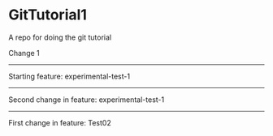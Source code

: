 # GitTutorial1
A repo for doing the git tutorial

Change 1

--------------------

Starting feature: experimental-test-1

----------------------

Second change in feature: experimental-test-1

----------------------


First change in feature: Test02